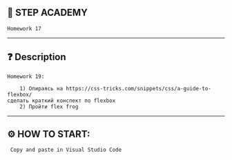 ## 📘 STEP ACADEMY

    Homework 17

---

## ❓ Description

    Homework 19:

        1) Опираясь на https://css-tricks.com/snippets/css/a-guide-to-flexbox/
    сделать краткий конспект по flexbox
        2) Пройти flex frog

---

## ⚙️ HOW TO START:

     Copy and paste in Visual Studio Code
